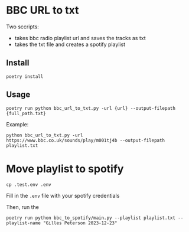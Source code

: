 # BBC URL to txt

Two sccripts:

- takes bbc radio playlist url and saves the tracks as txt
- takes the txt file and creates a spotify playlist

## Install

`poetry install`

## Usage

```
poetry run python bbc_url_to_txt.py -url {url} --output-filepath {full_path.txt}
```

Example:

```
python bbc_url_to_txt.py -url https://www.bbc.co.uk/sounds/play/m001tj4b --output-filepath playlist.txt
```

# Move playlist to spotify

```commandline
cp .test.env .env
```

Fill in the `.env` file with your spotify credentials

Then, run the

```commandline
poetry run python bbc_to_spotify/main.py --playlist playlist.txt --playlist-name "Gilles Peterson 2023-12-23"
```
